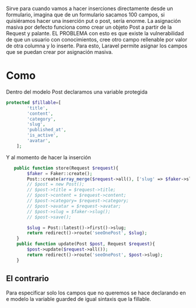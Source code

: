 Sirve para cuando vamos a hacer inserciones directamente desde un formulario, imagina que de un formulario sacamos 100 campos, si quisiéramos hacer una inserción put o post, sería enorme.
La asignación masiva por defecto funciona como crear un objeto Post a partir de la Request y palante.
EL PROBLEMA con esto es que existe la vulnerabilidad de que un usuario con conocimientos, cree otro campo rellenable por valor de otra columna y lo inserte.
Para esto, Laravel permite asignar los campos que se puedan crear por asignación masiva.
# Como
Dentro del modelo Post declaramos una variable protegida
```php
protected $fillable=[
        'title',
        'content',
        'category',
        'slug',
        'published_at',
        'is_active',
        'avatar',
    ];
```
Y al momento de hacer la inserción
```php
   public function store(Request $request){
        $faker = Faker::create();
        Post::create(array_merge($request->all(), ['slug' => $faker->slug]));
        // $post = new Post();
        // $post->title = $request->title;
        // $post->content = $request->content; 
        // $post->category= $request->category;
        // $post->avatar = $request->avatar;
        // $post->slug = $faker->slug();
        // $post->save();

        $slug = Post::latest()->first()->slug;
        return redirect()->route('seeOnePost', $slug);
    }
    public function update(Post $post, Request $request){
        $post->update($request->all());
        return redirect()->route('seeOnePost', $post->slug);
    }
```
## El contrario
Para especificar solo los campos que no queremos se hace declarando en e modelo la variable guarded de igual sintaxis que la fillable.
